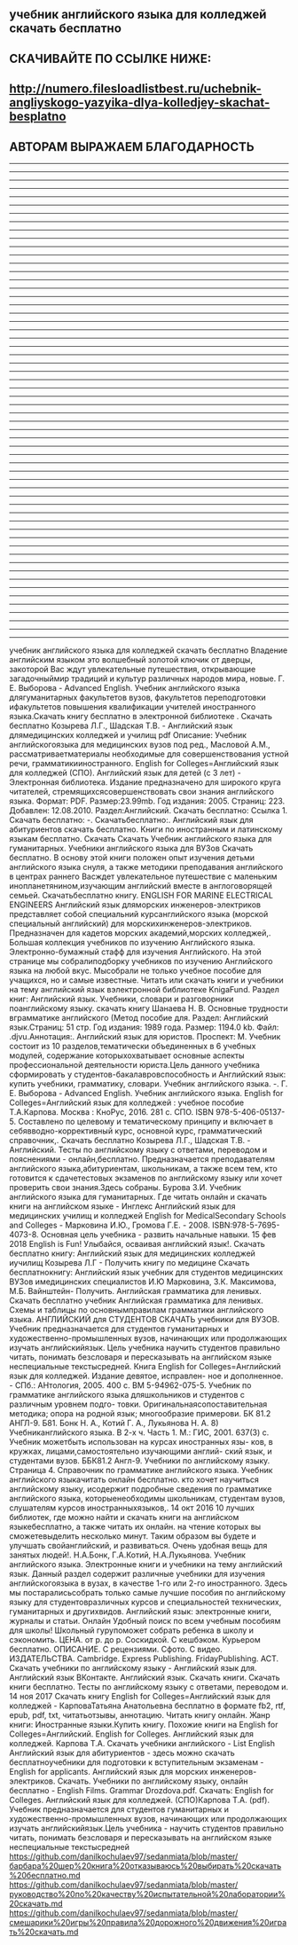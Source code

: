учебник английского языка для колледжей скачать бесплатно
--------------------------------------------------
СКАЧИВАЙТЕ ПО ССЫЛКЕ НИЖЕ:
--------------------------------------------------
http://numero.filesloadlistbest.ru/uchebnik-angliyskogo-yazyika-dlya-kolledjey-skachat-besplatno
--------------------------------------------------
АВТОРАМ ВЫРАЖАЕМ БЛАГОДАРНОСТЬ
--------------------------------------------------
--------------------------------------------------
--------------------------------------------------
--------------------------------------------------
--------------------------------------------------
--------------------------------------------------
--------------------------------------------------
--------------------------------------------------
--------------------------------------------------
--------------------------------------------------
--------------------------------------------------
--------------------------------------------------
--------------------------------------------------
--------------------------------------------------
--------------------------------------------------
--------------------------------------------------
--------------------------------------------------
--------------------------------------------------
--------------------------------------------------
--------------------------------------------------
--------------------------------------------------
--------------------------------------------------
--------------------------------------------------
--------------------------------------------------
--------------------------------------------------
--------------------------------------------------
--------------------------------------------------
--------------------------------------------------
--------------------------------------------------
--------------------------------------------------
--------------------------------------------------
--------------------------------------------------
--------------------------------------------------
--------------------------------------------------
--------------------------------------------------
--------------------------------------------------
--------------------------------------------------
--------------------------------------------------
--------------------------------------------------
--------------------------------------------------
--------------------------------------------------
--------------------------------------------------
--------------------------------------------------
--------------------------------------------------
--------------------------------------------------
--------------------------------------------------
--------------------------------------------------
--------------------------------------------------
--------------------------------------------------
--------------------------------------------------
--------------------------------------------------
--------------------------------------------------
--------------------------------------------------
--------------------------------------------------
--------------------------------------------------
--------------------------------------------------
--------------------------------------------------
--------------------------------------------------
--------------------------------------------------
учебник английского языка для колледжей скачать бесплатно Владение английским языком это волшебный золотой ключик от дверцы, закоторой Вас ждут увлекательные путешествия, открывающие загадочныймир традиций и культур различных народов мира, новые. Г. Е. Выборова - Advanced English. Учебник английского языка длягуманитарных факультетов вузов, факультетов переподготовки ифакультетов повышения квалификации учителей иностранного языка.Скачать книгу бесплатно в электронной библиотеке . Скачать бесплатно Козырева Л.Г., Шадская Т.В. - Английский язык длямедицинских колледжей и училищ pdf  Описание: Учебник английскогоязыка для медицинских вузов под ред., Масловой А.М., рассматриваетматериалы необходимые для совершенствования устной речи, грамматикииностранного. English for Colleges=Английский язык для колледжей (СПО). Английский язык для детей (с 3 лет) - Электронная библиотека. Издание предназначено для широкого круга читателей, стремящихсясовершенствовать свои знания английского языка. Формат: PDF. Размер:23.99mb. Год издания: 2005. Страниц: 223. Добавлен: 12.08.2010. Раздел:Английский. Скачать бесплатно: Ссылка 1. Скачать бесплатно: -. Скачатьбесплатно:. Английский язык для абитуриентов скачать бесплатно. Книги по иностранным и латинскому языкам бесплатно. Скачать
Скачать Учебник английского языка для гуманитарных. Учебники английского языка для ВУЗов  Скачать бесплатно. В основу этой книги положен опыт изучения детьми английского языка снуля, а также методики преподавания английского в центрах раннего  Васждет увлекательное путешествие с маленьким инопланетянином,изучающим английский вместе в англоговорящей семьей.  Скачатьбесплатно книгу. ENGLISH FOR MARINE ELECTRICAL ENGINEERS Английский язык дляморских инженеров-электриков представляет собой специальний курсанглийского языка (морской специальный английский) для морскихинженеров-электриков. Предназначен для кадетов морских академий,морских колледжей,. Большая коллекция учебников по изучению Английского языка. Электронно-бумажный стафф для изучения Английского. На этой странице мы собралиподборку учебников по изучению Английского языка на любой вкус. Мысобрали не только учебное пособие для учащихся, но и самые известные. Читать или скачать книги и учебники на тему английский язык вэлектронной библиотеке KnigaFund. Раздел книг: Английский язык.  Учебники, словари и разговорники поанглийскому языку.  скачать книгу Шанаева Н. В. Основные трудности вграмматике английского (Метод пособие для. Раздел: Английский язык.Страниц: 51 стр. Год издания: 1989 года. Размер: 1194.0 kb. Файл: .djvu.Аннотация:. Английский язык для юристов. Проспект: М. Учебник состоит из 10 разделов,тематически объединенных в 6 учебных модулей, содержание которыхохватывает основные аспекты профессиональной деятельности юриста.Цель данного учебника  сформировать у студентов-бакалавровспособность и
Английский язык: купить учебники, грамматику, словари. Учебник английского языка. -. Г. Е. Выборова - Advanced English. Учебник английского языка. English for Colleges=Английский язык для колледжей : учебное пособие  Т.А.Карпова.  Москва : КноРус, 2016.  281 с.  СПО.  ISBN 978-5-406-05137-5. Составлено по целевому и тематическому принципу и включает в себявводно-коррективный курс, основной курс, грамматический справочник,. Скачать бесплатно Козырева Л.Г., Шадская Т.В. - Английский. Тесты по английскому языку с ответами, переводом и пояснениями - онлайн,бесплатно.  Предназначается преподавателям английского языка,абитуриентам, школьникам, а также всем тем, кто готовится к сдачетестовых экзаменов по английскому языку или хочет проверить свои знания.Здесь собраны. Бурова З.И. Учебник английского языка для гуманитарных. Где читать онлайн и скачать книги на английском языке - Инглекс
Английский язык для медицинских училищ и колледжей  English for MedicalSecondary Schools and Colleges - Марковина И.Ю., Громова Г.Е. - 2008. ISBN:978-5-7695-4073-8. Основная цель учебника - развить начальные навыки. 15 фев 2018  English is Fun! Улыбайся, осваивая английский язык!. Скачать бесплатно книгу: Английский язык для медицинских колледжей иучилищ Козырева Л.Г - Получить книгу по медицине  Скачать бесплатнокнигу: Английский язык учебник для студентов медицинских ВУЗов имедицинских специалистов И.Ю Марковина, З.К. Максимова, М.Б. Вайнштейн- Получить. Английская грамматика для ленивых. Скачать бесплатно учебник Английская грамматика для ленивых. Схемы и таблицы по основнымправилам грамматики английского языка. АНГЛИЙСКИЙ для СТУДЕНТОВ СКАЧАТЬ учебники для ВУЗОВ. Учебник предназначается для студентов гуманитарных и художественно-промышленных вузов, начинающих или продолжающих изучать английскийязык. Цель учебника научить студентов правильно читать, понимать безсловаря и пересказывать на английском языке неспециальные текстысредней. Книга English for Colleges=Английский язык для колледжей. Издание девятое, исправлен- ное и дополненное. - СПб.: АНтология, 2005. 400 с. ВМ 5-94962-075-5. Учебник по грамматике английского языка дляшкольников и студентов с различным уровнем подго- товки. Оригинальнаясопоставительная методика; опора на родной язык; многообразие примерови.
БК 81.2 АНГЛ-9. Б81. Бонк Н. А., Котий Г. А., Лукьянова Н. А. 8) Учебниканглийского языка. В 2-х ч. Часть 1. М.: ГИС, 2001. 637(3) с. Учебник можетбыть использован на курсах иностранных язы- ков, в кружках, лицами,самостоятельно изучающими англий- ский язык, и студентами вузов. ББК81.2 Англ-9. Учебники по английскому языку. Страница 4. Справочник по грамматике английского языка.  Учебник английского языкачитать онлайн бесплатно.  кто хочет научиться английскому языку, исодержит подробные сведения по грамматике английского языка, которыенеобходимы школьникам, студентам вузов, слушателям курсов иностранныхязыков,. 14 окт 2016  10 лучших библиотек, где можно найти и скачать книги на английском языкебесплатно, а также читать их онлайн.  на чтение которых вы сможетевыделить несколько минут. Таким образом вы будете и улучшать свойанглийский, и развиваться. Очень удобная вещь для занятых людей!. Н.А.Бонк, Г.А.Котий, Н.А.Лукьянова. Учебник английского языка. Электронные книги и учебники на тему английский язык. Данный раздел содержит различные учебники для изучения английскогоязыка в вузах, в качестве 1-го или 2-го иностранного. Здесь мы постаралисьсобрать только самые лучшие пособия по английскому языку для студентовразличных курсов и специальностей технических, гуманитарных и другихвидов. Английский язык: электронные книги, журналы и статьи. Онлайн
Удобный поиск по всем учебным пособиям для школы! Школьный гурупоможет собрать ребенка в школу и сэкономить. ЦЕНА. от р. до р. Соскидкой. С кешбэком. Курьером бесплатно. ОПИСАНИЕ. С рецензиями. Сфото. С видео. ИЗДАТЕЛЬСТВА. Cambridge. Express Publishing. FridayPublishing. АСТ. Скачать учебники по английскому языку - Английский язык для. Английский язык  ВКонтакте. Английский язык. Скачать книги. Скачать книги бесплатно. Тесты по английскому языку с ответами, переводом и. 14 ноя 2017  Скачать книгу English for Colleges=Английский язык для колледжей - КарповаТатьяна Анатольевна бесплатно в формате fb2, rtf, epub, pdf, txt, читатьотзывы, аннотацию. Читать книгу онлайн. Жанр книги: Иностранные языки.Купить книгу. Похожие книги на English for Colleges=Английский. English for Colleges. Английский язык для колледжей. Карпова Т.А. Скачать учебники английского - List English
Английский язык для абитуриентов - здесь можно скачать бесплатноучебники для подготовки к вступительным экзаменам - English for applicants. Английский язык для морских инженеров-электриков. Скачать. Учебники по английскому языку, онлайн бесплатно - English Films. Grammar Drozdova.pdf. Скачать: English for Colleges. Английский язык для колледжей. (СПО)Карпова Т.А. (pdf). Учебник предназначается для студентов гуманитарных и художественно-промышленных вузов, начинающих или продолжающих изучать английскийязык.Цель учебника - научить студентов правильно читать, понимать безсловаря и пересказывать на английском языке неспециальные текстысредней
https://github.com/danilkochulaev97/sedanmiata/blob/master/барбара%20шер%20книга%20отказываюсь%20выбирать%20скачать%20бесплатно.md
https://github.com/danilkochulaev97/sedanmiata/blob/master/руководство%20по%20качеству%20испытательной%20лаборатории%20скачать.md
https://github.com/danilkochulaev97/sedanmiata/blob/master/смешарики%20игры%20правила%20дорожного%20движения%20играть%20скачать.md